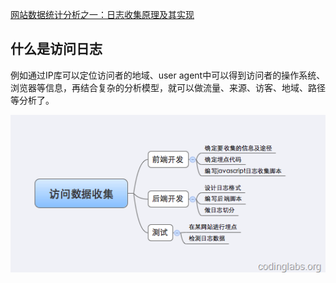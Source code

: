 



[网站数据统计分析之一：日志收集原理及其实现](https://blog.csdn.net/guohecang/article/details/51554701)



## 什么是访问日志

例如通过IP库可以定位访问者的地域、user agent中可以得到访问者的操作系统、浏览器等信息，再结合复杂的分析模型，就可以做流量、来源、访客、地域、路径等分析了。











![](images/访问日志收集系统.png)


